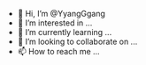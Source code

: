 - 👋 Hi, I’m @YyangGgang
- 👀 I’m interested in ...
- 🌱 I’m currently learning ...
- 💞️ I’m looking to collaborate on ...
- 📫 How to reach me ...

<!---
YyangGgang/YyangGgang is a ✨ special ✨ repository because its `README.md` (this file) appears on your GitHub profile.
You can click the Preview link to take a look at your changes.
--->

